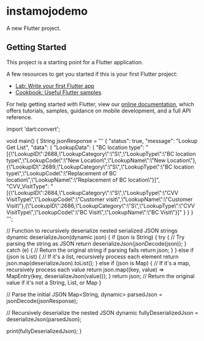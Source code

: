 # instamojodemo

A new Flutter project.

## Getting Started

This project is a starting point for a Flutter application.

A few resources to get you started if this is your first Flutter project:

- [Lab: Write your first Flutter app](https://flutter.dev/docs/get-started/codelab)
- [Cookbook: Useful Flutter samples](https://flutter.dev/docs/cookbook)

For help getting started with Flutter, view our
[online documentation](https://flutter.dev/docs), which offers tutorials,
samples, guidance on mobile development, and a full API reference.

import 'dart:convert';

void main() {
  String jsonResponse = '''
  {
    "status": true,
    "message": "Lookup Get List",
    "data": {
      "LookupData": {
        "BC location type": "[{\\"LookupID\\":2688,\\"LookupCategory\\":\\"S\\",\\"LookupType\\":\\"BC location type\\",\\"LookupCode\\":\\"New Location\\",\\"LookupName\\":\\"New Location\\"},{\\"LookupID\\":2689,\\"LookupCategory\\":\\"S\\",\\"LookupType\\":\\"BC location type\\",\\"LookupCode\\":\\"Replacement of BC location\\",\\"LookupName\\":\\"Replacement of BC location\\"}]",
        "CVV_VisitType": "[{\\"LookupID\\":2684,\\"LookupCategory\\":\\"S\\",\\"LookupType\\":\\"CVV VisitType\\",\\"LookupCode\\":\\"Customer visit\\",\\"LookupName\\":\\"Customer Visit\\"},{\\"LookupID\\":2686,\\"LookupCategory\\":\\"S\\",\\"LookupType\\":\\"CVV VisitType\\",\\"LookupCode\\":\\"BC Visit\\",\\"LookupName\\":\\"BC Visit\\"}]"
      }
    }
  }
  ''';

  // Function to recursively deserialize nested serialized JSON strings
  dynamic deserializeJson(dynamic json) {
    if (json is String) {
      try {
        // Try parsing the string as JSON
        return deserializeJson(jsonDecode(json));
      } catch (e) {
        // Return the original string if parsing fails
        return json;
      }
    } else if (json is List) {
      // If it's a list, recursively process each element
      return json.map(deserializeJson).toList();
    } else if (json is Map) {
      // If it's a map, recursively process each value
      return json.map((key, value) => MapEntry(key, deserializeJson(value)));
    }
    return json; // Return the original value if it's not a String, List, or Map
  }

  // Parse the initial JSON
  Map<String, dynamic> parsedJson = jsonDecode(jsonResponse);

  // Recursively deserialize the nested JSON
  dynamic fullyDeserializedJson = deserializeJson(parsedJson);

  print(fullyDeserializedJson);
}

